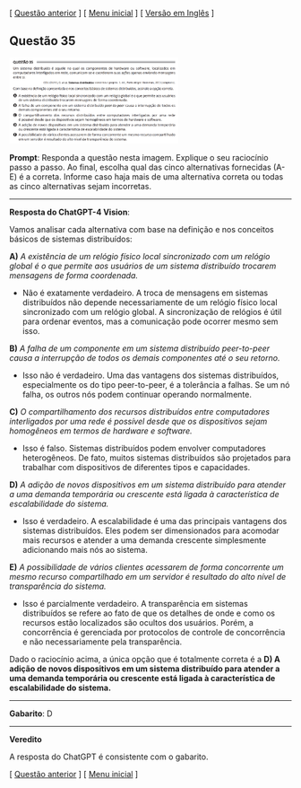 \[ [Questão anterior](q34-por.md) \]  \[ [Menu inicial](/README.md) \] \[ [Versão em Inglês](q35-eng.md) \] 

## Questão 35 ##

<img src="q35-image.png" alt="Question 35 image file" width="60%" height="60%">

**Prompt**: Responda a questão nesta imagem. Explique o seu raciocínio passo a passo. Ao final, escolha qual das cinco alternativas fornecidas (A-E) é a correta. Informe caso haja mais de uma alternativa correta ou todas as cinco alternativas sejam incorretas.

---

**Resposta do ChatGPT-4 Vision**: 

Vamos analisar cada alternativa com base na definição e nos conceitos básicos de sistemas distribuídos:

**A)** *A existência de um relógio físico local sincronizado com um relógio global é o que permite aos usuários de um sistema distribuído trocarem mensagens de forma coordenada.*  
- Não é exatamente verdadeiro. A troca de mensagens em sistemas distribuídos não depende necessariamente de um relógio físico local sincronizado com um relógio global. A sincronização de relógios é útil para ordenar eventos, mas a comunicação pode ocorrer mesmo sem isso.

**B)** *A falha de um componente em um sistema distribuído peer-to-peer causa a interrupção de todos os demais componentes até o seu retorno.*  
- Isso não é verdadeiro. Uma das vantagens dos sistemas distribuídos, especialmente os do tipo peer-to-peer, é a tolerância a falhas. Se um nó falha, os outros nós podem continuar operando normalmente.

**C)** *O compartilhamento dos recursos distribuídos entre computadores interligados por uma rede é possível desde que os dispositivos sejam homogêneos em termos de hardware e software.*  
- Isso é falso. Sistemas distribuídos podem envolver computadores heterogêneos. De fato, muitos sistemas distribuídos são projetados para trabalhar com dispositivos de diferentes tipos e capacidades.

**D)** *A adição de novos dispositivos em um sistema distribuído para atender a uma demanda temporária ou crescente está ligada à característica de escalabilidade do sistema.*  
- Isso é verdadeiro. A escalabilidade é uma das principais vantagens dos sistemas distribuídos. Eles podem ser dimensionados para acomodar mais recursos e atender a uma demanda crescente simplesmente adicionando mais nós ao sistema.

**E)** *A possibilidade de vários clientes acessarem de forma concorrente um mesmo recurso compartilhado em um servidor é resultado do alto nível de transparência do sistema.*  
- Isso é parcialmente verdadeiro. A transparência em sistemas distribuídos se refere ao fato de que os detalhes de onde e como os recursos estão localizados são ocultos dos usuários. Porém, a concorrência é gerenciada por protocolos de controle de concorrência e não necessariamente pela transparência.

Dado o raciocínio acima, a única opção que é totalmente correta é a **D) A adição de novos dispositivos em um sistema distribuído para atender a uma demanda temporária ou crescente está ligada à característica de escalabilidade do sistema.**

---

**Gabarito**: D

---

**Veredito**

A resposta do ChatGPT é consistente com o gabarito.

\[ [Questão anterior](q34-por.md) \]  \[ [Menu inicial](/README.md) \]
